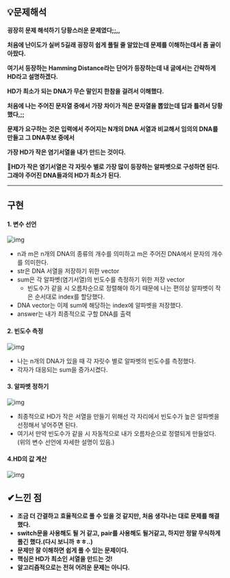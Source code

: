 ﻿## **💡문제해석**

**굉장히 문제 해석하기 당황스러운 문제였다;;,,**

**처음에 난이도가 실버 5길래 굉장히 쉽게 풀릴 줄 알았는데 문제를 이해하는데서 좀 골이 아팠다.**

**여기서 등장하는 Hamming Distance라는 단어가 등장하는데 내 글에서는 간략하게 HD라고 설명하겠다.**

**HD가 최소가 되는 DNA가 무슨 말인지 한참을 걸려서 이해했다.**

**처음에 나는 주어진 문자열 중에서 가장 차이가 적은 문자열을 뽑았는데 답과 틀려서 당황했다,;;**

**문제가 요구하는 것은 입력에서 주어지는 N개의 DNA 서열과 비교해서 임의의 DNA를 만들고 그 DNA후보 중에서**

**가장 HD가 작은 염기서열을 내가 만드는 것이다.**

👀**HD가 작은 염기서열은 각 자릿수 별로 가장 많이 등장하는 알파벳으로 구성하면 된다. 그래야 주어진 DNA들과의 HD가 최소가 된다.**

---

## **구현**

#### **1\. 변수 선언**

![img](https://user-images.githubusercontent.com/99114456/180252080-49aa3d62-a4e9-4797-b995-b7d74430c97c.png)

-   n과 m은 n개의 DNA의 종류의 개수를 의미하고 m은 주어진 DNA에서 문자의 개수를 의미한다.
-   str은 DNA 서열을 저장하기 위한 vector
-   sum은 각 알파벳(염기서열)의 빈도수를 측정하기 위한 저장 vector
    -   빈도수가 같을 시 오름차순으로 정렬해야 하기 때문에 나는 편의상 알파벳이 작은 순서대로 index를 할당했다.
-   DNA vector는 이제 sum에 해당하는 index에 알파벳을 저장했다.
-   answer는 내가 최종적으로 구할 DNA를 출력

#### **2\. 빈도수 측정**

![img](https://user-images.githubusercontent.com/99114456/180252120-ccc581bc-7ba4-42fc-918f-0b98c2dd5a4a.png)

-   나는 n개의 DNA가 있을 때 각 자릿수 별로 알파벳의 빈도수를 측정했다.
-   각자가 대응되는 sum을 증가시켰다.

#### **3\. 알파벳 정하기**

![img](https://user-images.githubusercontent.com/99114456/180252153-afd83350-35b6-4086-87a1-b16a2f29da29.png)

-   최종적으로 HD가 작은 서열을 만들기 위해선 각 자리에서 빈도수가 높은 알파벳을 선정해서 넣어주면 된다.
-   여기서 만약 빈도수가 같을 시 자동적으로 내가 오름차순으로 정렬되게 만들었다.(위의 변수 선언에 자세한 설명이 있음.)

#### **4.HD의 값 계산**

![img](https://user-images.githubusercontent.com/99114456/180252180-70e50292-f0df-4845-a307-4eceba3477f0.png)

## **✔느낀 점**

-   **조금 더 간결하고 효율적으로 풀 수 있을 것 같지만, 처음 생각나는 대로 문제를 해결했다.**
-   **switch문을 사용해도 될 거 같고, pair를 사용해도 될거같고, 하지만 정말 무식하게 풀긴 했다.(다시 보니까 ㅎㅎ..)**
-   **문제만 잘 이해하면 쉽게 풀 수 있는 문제이다.**
-   **핵심은 HD가 최소인 서열을 만드는 것!**
-   **알고리즘적으로는 전혀 어려운 문제는 아니다.**